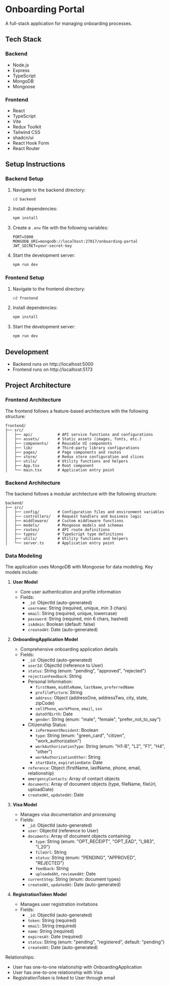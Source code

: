 # Onboarding Portal

A full-stack application for managing onboarding processes.

## Tech Stack

### Backend

- Node.js
- Express
- TypeScript
- MongoDB
- Mongoose

### Frontend

- React
- TypeScript
- Vite
- Redux Toolkit
- Tailwind CSS
- shadcn/ui
- React Hook Form
- React Router

## Setup Instructions

### Backend Setup

1. Navigate to the backend directory:

   ```bash
   cd backend
   ```

2. Install dependencies:

   ```bash
   npm install
   ```

3. Create a `.env` file with the following variables:

   ```
   PORT=5000
   MONGODB_URI=mongodb://localhost:27017/onboarding-portal
   JWT_SECRET=your-secret-key
   ```

4. Start the development server:
   ```bash
   npm run dev
   ```

### Frontend Setup

1. Navigate to the frontend directory:

   ```bash
   cd frontend
   ```

2. Install dependencies:

   ```bash
   npm install
   ```

3. Start the development server:
   ```bash
   npm run dev
   ```

## Development

- Backend runs on http://localhost:5000
- Frontend runs on http://localhost:5173

## Project Architecture

### Frontend Architecture

The frontend follows a feature-based architecture with the following structure:

```
frontend/
├── src/
│   ├── api/           # API service functions and configurations
│   ├── assets/        # Static assets (images, fonts, etc.)
│   ├── components/    # Reusable UI components
│   ├── lib/           # Third-party library configurations
│   ├── pages/         # Page components and routes
│   ├── store/         # Redux store configuration and slices
│   ├── utils/         # Utility functions and helpers
│   ├── App.tsx        # Root component
│   └── main.tsx       # Application entry point
```

### Backend Architecture

The backend follows a modular architecture with the following structure:

```
backend/
├── src/
│   ├── config/        # Configuration files and environment variables
│   ├── controllers/   # Request handlers and business logic
│   ├── middleware/    # Custom middleware functions
│   ├── models/        # Mongoose models and schemas
│   ├── routes/        # API route definitions
│   ├── types/         # TypeScript type definitions
│   ├── utils/         # Utility functions and helpers
│   └── server.ts      # Application entry point
```

### Data Modeling

The application uses MongoDB with Mongoose for data modeling. Key models include:

1. **User Model**

   - Core user authentication and profile information
   - Fields:
     - `_id`: ObjectId (auto-generated)
     - `username`: String (required, unique, min 3 chars)
     - `email`: String (required, unique, lowercase)
     - `password`: String (required, min 6 chars, hashed)
     - `isAdmin`: Boolean (default: false)
     - `createdAt`: Date (auto-generated)

2. **OnboardingApplication Model**

   - Comprehensive onboarding application details
   - Fields:
     - `_id`: ObjectId (auto-generated)
     - `userId`: ObjectId (reference to User)
     - `status`: String (enum: "pending", "approved", "rejected")
     - `rejectionFeedback`: String
     - Personal Information:
       - `firstName`, `middleName`, `lastName`, `preferredName`
       - `profilePicture`: String
       - `address`: Object (addressOne, addressTwo, city, state, zipCode)
       - `cellPhone`, `workPhone`, `email`, `ssn`
       - `dateOfBirth`: Date
       - `gender`: String (enum: "male", "female", "prefer_not_to_say")
     - Citizenship Status:
       - `isPermanentResident`: Boolean
       - `type`: String (enum: "green_card", "citizen", "work_authorization")
       - `workAuthorizationType`: String (enum: "H1-B", "L2", "F1", "H4", "other")
       - `workAuthorizationOther`: String
       - `startDate`, `expirationDate`: Date
     - `reference`: Object (firstName, lastName, phone, email, relationship)
     - `emergencyContacts`: Array of contact objects
     - `documents`: Array of document objects (type, fileName, fileUrl, uploadDate)
     - `createdAt`, `updatedAt`: Date

3. **Visa Model**

   - Manages visa documentation and processing
   - Fields:
     - `_id`: ObjectId (auto-generated)
     - `user`: ObjectId (reference to User)
     - `documents`: Array of document objects containing:
       - `type`: String (enum: "OPT_RECEIPT", "OPT_EAD", "I_983", "I_20")
       - `fileUrl`: String
       - `status`: String (enum: "PENDING", "APPROVED", "REJECTED")
       - `feedback`: String
       - `uploadedAt`, `reviewedAt`: Date
     - `currentStep`: String (enum: document types)
     - `createdAt`, `updatedAt`: Date (auto-generated)

4. **RegistrationToken Model**
   - Manages user registration invitations
   - Fields:
     - `_id`: ObjectId (auto-generated)
     - `token`: String (required)
     - `email`: String (required)
     - `name`: String (required)
     - `expiresAt`: Date (required)
     - `status`: String (enum: "pending", "registered", default: "pending")
     - `createdAt`: Date (auto-generated)

Relationships:

- User has one-to-one relationship with OnboardingApplication
- User has one-to-one relationship with Visa
- RegistrationToken is linked to User through email

